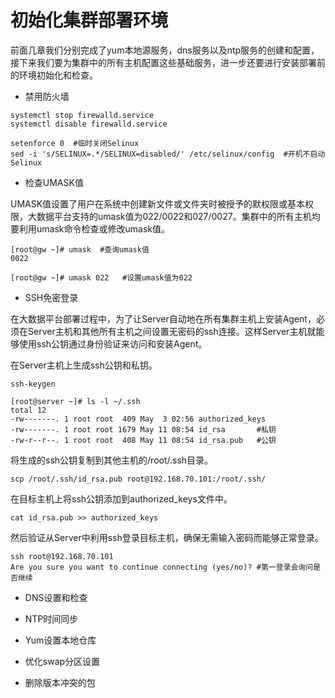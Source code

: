 # 初始化集群部署环境

前面几章我们分别完成了yum本地源服务，dns服务以及ntp服务的创建和配置，接下来我们要为集群中的所有主机配置这些基础服务，进一步还要进行安装部署前的环境初始化和检查。

* 禁用防火墙

```
systemctl stop firewalld.service
systemctl disable firewalld.service

setenforce 0  #临时关闭Selinux
sed -i 's/SELINUX=.*/SELINUX=disabled/' /etc/selinux/config  #开机不启动Selinux
```

* 检查UMASK值

UMASK值设置了用户在系统中创建新文件或文件夹时被授予的默权限或基本权限，大数据平台支持的umask值为022/0022和027/0027。集群中的所有主机均要利用umask命令检查或修改umask值。

```
[root@gw ~]# umask  #查询umask值
0022

[root@gw ~]# umask 022   #设置umask值为022
```

* SSH免密登录

在大数据平台部署过程中，为了让Server自动地在所有集群主机上安装Agent，必须在Server主机和其他所有主机之间设置无密码的ssh连接。这样Server主机就能够使用ssh公钥通过身份验证来访问和安装Agent。

在Server主机上生成ssh公钥和私钥。

```
ssh-keygen

[root@server ~]# ls -l ~/.ssh
total 12
-rw-------. 1 root root  409 May  3 02:56 authorized_keys
-rw-------. 1 root root 1679 May 11 08:54 id_rsa       #私钥
-rw-r--r--. 1 root root  408 May 11 08:54 id_rsa.pub   #公钥
```

将生成的ssh公钥复制到其他主机的/root/.ssh目录。

```
scp /root/.ssh/id_rsa.pub root@192.168.70.101:/root/.ssh/
```

在目标主机上将ssh公钥添加到authorized\_keys文件中。

```
cat id_rsa.pub >> authorized_keys
```

然后验证从Server中利用ssh登录目标主机，确保无需输入密码而能够正常登录。

```
ssh root@192.168.70.101
Are you sure you want to continue connecting (yes/no)? #第一登录会询问是否继续
```

* DNS设置和检查



* NTP时间同步

* Yum设置本地仓库

* 优化swap分区设置

* 删除版本冲突的包



